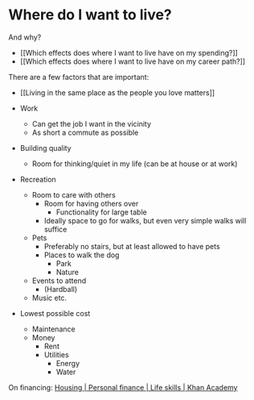 # Where do I want to live?
And why? 

* [[Which effects does where I want to live have on my spending?]]
* [[Which effects does where I want to live have on my career path?]]

There are a few factors that are important:
* [[Living in the same place as the people you love matters]]

* Work
	* Can get the job I want in the vicinity
	* As short a commute as possible

* Building quality
	* Room for thinking/quiet in my life (can be at house or at work)

* Recreation
	* Room to care with others
		* Room for having others over
			* Functionality for large table
		* Ideally space to go for walks, but even very simple walks will suffice
	* Pets
		* Preferably no stairs, but at least allowed to have pets
		* Places to walk the dog
			* Park
			* Nature
	* Events to attend
		* (Hardball)
	* Music etc.

* Lowest possible cost
	* Maintenance
	* Money
		* Rent 
		* Utilities
			* Energy 
			* Water

On financing: [Housing | Personal finance | Life skills | Khan Academy](https://www.khanacademy.org/college-careers-more/personal-finance/pf-housing)

<!-- #p1 -->

<!-- {BearID:2C85E4FB-3502-4264-A179-7957F7A70A9B-6277-00000DE17ACBAF58} -->
